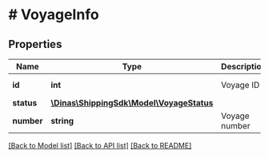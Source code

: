# # VoyageInfo

## Properties

Name | Type | Description | Notes
------------ | ------------- | ------------- | -------------
**id** | **int** | Voyage ID | [optional] [readonly]
**status** | [**\Dinas\ShippingSdk\Model\VoyageStatus**](VoyageStatus.md) |  | [optional]
**number** | **string** | Voyage number | [optional] [readonly]

[[Back to Model list]](../../README.md#models) [[Back to API list]](../../README.md#endpoints) [[Back to README]](../../README.md)
